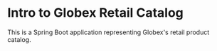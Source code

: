 # Intro to Globex Retail Catalog

This is a Spring Boot application representing Globex's retail product catalog.
